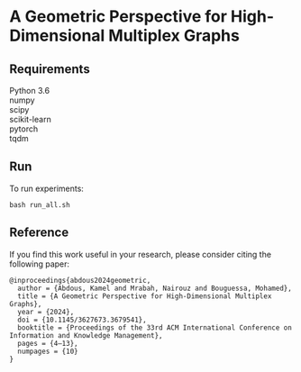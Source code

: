 # A Geometric Perspective for High-Dimensional Multiplex Graphs

## Requirements
Python 3.6 <br />
numpy <br />
scipy <br />
scikit-learn <br />
pytorch <br />
tqdm

## Run
To run experiments:

`bash run_all.sh`

## Reference
If you find this work useful in your research, please consider citing the following paper:

```
@inproceedings{abdous2024geometric,
  author = {Abdous, Kamel and Mrabah, Nairouz and Bouguessa, Mohamed},
  title = {A Geometric Perspective for High-Dimensional Multiplex Graphs},
  year = {2024},
  doi = {10.1145/3627673.3679541},
  booktitle = {Proceedings of the 33rd ACM International Conference on Information and Knowledge Management},
  pages = {4–13},
  numpages = {10}
}
```
